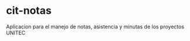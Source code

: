 cit-notas
=========

Aplicacion para el manejo de notas, asistencia y minutas de los proyectos UNITEC
